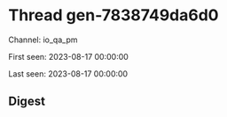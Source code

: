 # Thread gen-7838749da6d0
Channel: io_qa_pm

First seen: 2023-08-17 00:00:00

Last seen: 2023-08-17 00:00:00

## Digest


